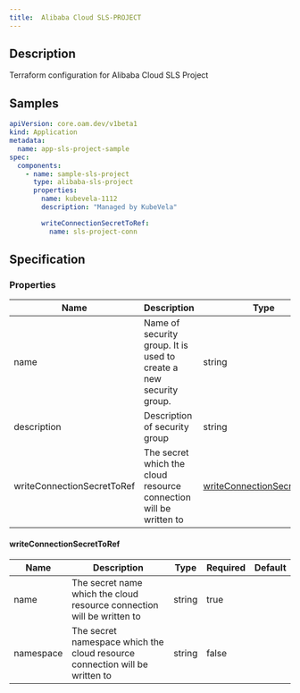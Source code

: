 ```yaml
---
title:  Alibaba Cloud SLS-PROJECT
---
```


## Description

Terraform configuration for Alibaba Cloud SLS Project

## Samples

```yaml
apiVersion: core.oam.dev/v1beta1
kind: Application
metadata:
  name: app-sls-project-sample
spec:
  components:
    - name: sample-sls-project
      type: alibaba-sls-project
      properties:
        name: kubevela-1112
        description: "Managed by KubeVela"

        writeConnectionSecretToRef:
          name: sls-project-conn
```

## Specification


### Properties

 Name | Description | Type | Required | Default 
 ------------ | ------------- | ------------- | ------------- | ------------- 
 name | Name of security group. It is used to create a new security group. | string | false |  
 description | Description of security group | string | false |  
 writeConnectionSecretToRef | The secret which the cloud resource connection will be written to | [writeConnectionSecretToRef](#writeConnectionSecretToRef) | false |  


#### writeConnectionSecretToRef

 Name | Description | Type | Required | Default 
 ------------ | ------------- | ------------- | ------------- | ------------- 
 name | The secret name which the cloud resource connection will be written to | string | true |  
 namespace | The secret namespace which the cloud resource connection will be written to | string | false |  
